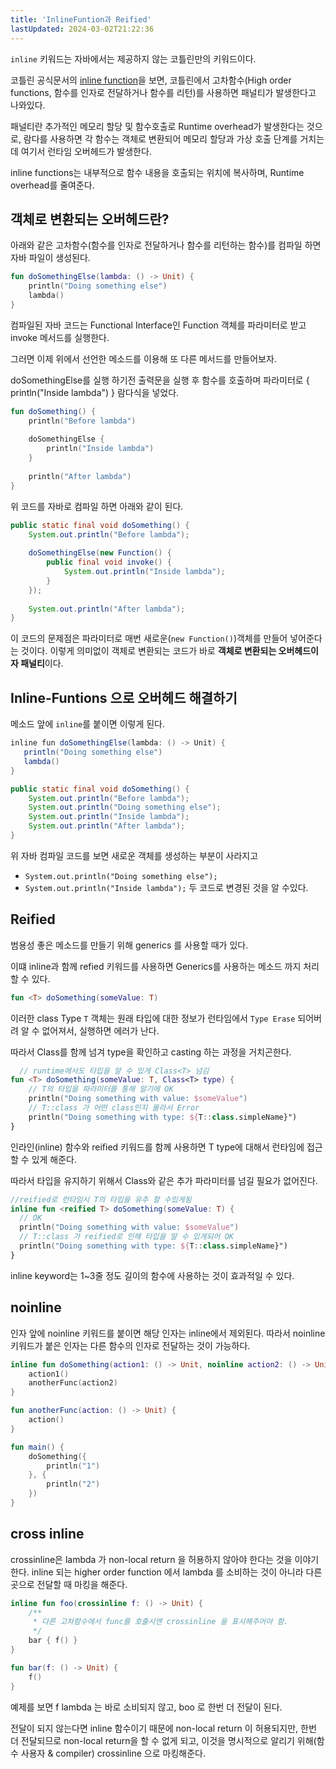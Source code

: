 ```yaml
---
title: 'InlineFuntion과 Reified'
lastUpdated: 2024-03-02T21:22:36
---
```


`inline` 키워드는 자바에서는 제공하지 않는 코틀린만의 키워드이다.

코틀린 공식문서의 [inline function](https://kotlinlang.org/docs/inline-functions.html)을 보면, 코틀린에서 고차함수(High order functions, 함수를 인자로 전달하거나 함수를 리턴)를 사용하면 패널티가 발생한다고 나와있다.

패널티란 추가적인 메모리 할당 및 함수호출로 Runtime overhead가 발생한다는 것으로, 람다를 사용하면 각 함수는 객체로 변환되어 메모리 할당과 가상 호출 단계를 거치는데 여기서 런타임 오버헤드가 발생한다.

inline functions는 내부적으로 함수 내용을 호출되는 위치에 복사하며, Runtime overhead를 줄여준다.

## 객체로 변환되는 오버헤드란?

아래와 같은 고차함수(함수를 인자로 전달하거나 함수를 리턴하는 함수)를 컴파일 하면 자바 파일이 생성된다.

```kotlin
fun doSomethingElse(lambda: () -> Unit) {
    println("Doing something else")
    lambda()
}
```

컴파일된 자바 코드는 Functional Interface인 Function 객체를 파라미터로 받고 invoke 메서드를 실행한다.

그러면 이제 위에서 선언한 메소드를 이용해 또 다른 메서드를 만들어보자.

doSomethingElse를 실행 하기전 출력문을 실행 후 함수를 호출하며 파라미터로 { println("Inside lambda") } 람다식을 넣었다.

```kotlin
fun doSomething() {
    println("Before lambda")
    
    doSomethingElse {
        println("Inside lambda")
    }
    
    println("After lambda")
}
```

위 코드를 자바로 컴파일 하면 아래와 같이 된다.

```java
public static final void doSomething() {
    System.out.println("Before lambda");
    
    doSomethingElse(new Function() {
        public final void invoke() {
            System.out.println("Inside lambda");
        }
    });
    
    System.out.println("After lambda");
}
```

이 코드의 문제점은 파라미터로 매번 새로운(`new Function()`)객체를 만들어 넣어준다는 것이다. 이렇게 의미없이 객체로 변환되는 코드가 바로 **객체로 변환되는 오버헤드이자 패널티**이다.

## Inline-Funtions 으로 오버헤드 해결하기

메소드 앞에 `inline`를 붙이면 이렇게 된다.

```java
inline fun doSomethingElse(lambda: () -> Unit) {
   println("Doing something else")
   lambda()
}

public static final void doSomething() {
    System.out.println("Before lambda");
    System.out.println("Doing something else");
    System.out.println("Inside lambda");
    System.out.println("After lambda");
}
```

위 자바 컴파일 코드를 보면 새로운 객체를 생성하는 부분이 사라지고
- `System.out.println("Doing something else");`
- `System.out.println("Inside lambda");`
두 코드로 변경된 것을 알 수있다.

## Reified

범용성 좋은 메소드를 만들기 위해 generics <T> 를 사용할 때가 있다.

이떄 inline과 함께 refied 키워드를 사용하면 Generics를 사용하는 메소드 까지 처리할 수 있다.

```kotlin
fun <T> doSomething(someValue: T)
```

이러한 class Type `T` 객체는 원래 타입에 대한 정보가 런타임에서 `Type Erase` 되어버려 알 수 없어져서, 실행하면 에러가 난다.

따라서 Class를 함께 넘겨 type을 확인하고 casting 하는 과정을 거치곤한다.

```kotlin
  // runtime에서도 타입을 알 수 있게 Class<T> 넘김
fun <T> doSomething(someValue: T, Class<T> type) { 
    // T의 타입을 파라미터를 통해 알기에 OK
    println("Doing something with value: $someValue")  
    // T::class 가 어떤 class인지 몰라서 Error
    println("Doing something with type: ${T::class.simpleName}") 
}
```

인라인(inline) 함수와 reified 키워드를 함께 사용하면 T type에 대해서 런타임에 접근할 수 있게 해준다.

따라서 타입을 유지하기 위해서 Class와 같은 추가 파라미터를 넘길 필요가 없어진다.

```kotlin
//reified로 런타임시 T의 타입을 유추 할 수있게됨
inline fun <reified T> doSomething(someValue: T) {
  // OK
  println("Doing something with value: $someValue")              
  // T::class 가 reified로 인해 타입을 알 수 있게되어 OK
  println("Doing something with type: ${T::class.simpleName}")    
}
```

inline keyword는 1~3줄 정도 길이의 함수에 사용하는 것이 효과적일 수 있다.

## noinline

인자 앞에 noinline 키워드를 붙이면 해당 인자는 inline에서 제외된다. 따라서 noinline 키워드가 붙은 인자는 다른 함수의 인자로 전달하는 것이 가능하다.

```kotlin
inline fun doSomething(action1: () -> Unit, noinline action2: () -> Unit) {
    action1()
    anotherFunc(action2)
}

fun anotherFunc(action: () -> Unit) {
    action()
}

fun main() {
    doSomething({
        println("1")
    }, {
        println("2")
    })
}
```


## cross inline

crossinline은 lambda 가 non-local return 을 허용하지 않아야 한다는 것을 이야기한다. inline 되는 higher order function 에서 lambda 를 소비하는 것이 아니라 다른 곳으로 전달할 때 마킹을 해준다.

```kotlin
inline fun foo(crossinline f: () -> Unit) {
    /**
     * 다른 고차함수에서 func를 호출시엔 crossinline 을 표시해주어야 함.
     */
    bar { f() }
}

fun bar(f: () -> Unit) {
    f()
}
```
 
예제를 보면 f lambda 는 바로 소비되지 않고, boo 로 한번 더 전달이 된다.

전달이 되지 않는다면 inline 함수이기 때문에 non-local return 이 허용되지만, 한번 더 전달되므로 non-local return을 할 수 없게 되고, 이것을 명시적으로 알리기 위해(함수 사용자 & compiler) crossinline 으로 마킹해준다.